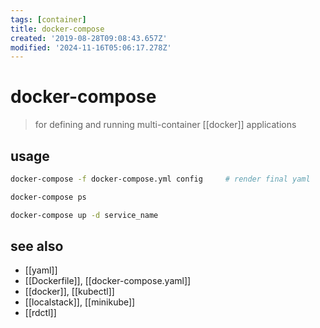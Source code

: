 ```yaml
---
tags: [container]
title: docker-compose
created: '2019-08-28T09:08:43.657Z'
modified: '2024-11-16T05:06:17.278Z'
---
```


# docker-compose

> for defining and running multi-container [[docker]] applications

## usage

```sh
docker-compose -f docker-compose.yml config     # render final yaml

docker-compose ps

docker-compose up -d service_name
```

## see also

- [[yaml]]
- [[Dockerfile]], [[docker-compose.yaml]]
- [[docker]], [[kubectl]]
- [[localstack]], [[minikube]]
- [[rdctl]]
